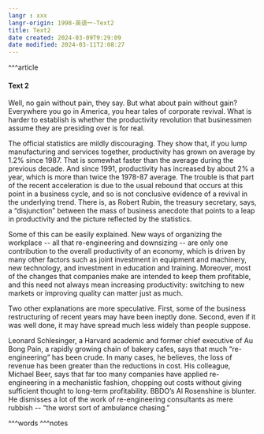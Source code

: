 ```yaml
---
langr : xxx
langr-origin: 1998-英语一-Text2
title: Text2
date created: 2024-03-09T9:29:09
date modified: 2024-03-11T2:08:27
---
```


^^^article

#### Text 2

Well, no gain without pain, they say. But what about pain without gain? Everywhere you go in America, you hear tales of corporate revival. What is harder to establish is whether the productivity revolution that businessmen assume they are presiding over is for real.

The official statistics are mildly discouraging. They show that, if you lump manufacturing and services together, productivity has grown on average by 1.2% since 1987. That is somewhat faster than the average during the previous decade. And since 1991, productivity has increased by about 2% a year, which is more than twice the 1978-87 average. The trouble is that part of the recent acceleration is due to the usual rebound that occurs at this point in a business cycle, and so is not conclusive evidence of a revival in the underlying trend. There is, as Robert Rubin, the treasury secretary, says, a “disjunction” between the mass of business anecdote that points to a leap in productivity and the picture reflected by the statistics.

Some of this can be easily explained. New ways of organizing the workplace -- all that re-engineering and downsizing -- are only one contribution to the overall productivity of an economy, which is driven by many other factors such as joint investment in equipment and machinery, new technology, and investment in education and training. Moreover, most of the changes that companies make are intended to keep them profitable, and this need not always mean increasing productivity: switching to new markets or improving quality can matter just as much.

Two other explanations are more speculative. First, some of the business restructuring of recent years may have been ineptly done. Second, even if it was well done, it may have spread much less widely than people suppose.

Leonard Schlesinger, a Harvard academic and former chief executive of Au Bong Pain, a rapidly growing chain of bakery cafes, says that much “re-engineering” has been crude. In many cases, he believes, the loss of revenue has been greater than the reductions in cost. His colleague, Michael Beer, says that far too many companies have applied re-engineering in a mechanistic fashion, chopping out costs without giving sufficient thought to long-term profitability. BBDO’s Al Rosenshine is blunter. He dismisses a lot of the work of re-engineering consultants as mere rubbish -- “the worst sort of ambulance chasing.”


^^^words
^^^notes
